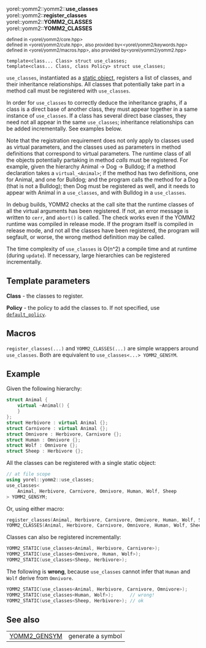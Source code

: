 yorel::yomm2::yomm2::**use_classes**<br/>yorel::yomm2::**register_classes**<br/>yorel::yomm2::**YOMM2_CLASSES**<br/>yorel::yomm2::**YOMM2_CLASSES**


<sub>defined in <yorel/yomm2/core.hpp></sub>
<br>
<sub>defined in <yorel/yomm2/cute.hpp>, also provided by<<yorel/yomm2/keywords.hpp></sub>
<br>
<sub>defined in <yorel/yomm2/macros.hpp>, also provided by<yorel/yomm2/yomm2.hpp></sub>
```
template<class... Class> struct use_classes;
template<class... Class, class Policy> struct use_classes;
```
`use_classes`, instantiated as a [static object](static_object.md), registers
a list of classes, and their inheritance relationships. All classes that
potentially take part in a method call must be registered with `use_classes`.

In order for `use_classes` to correctly deduce the inheritance graphs, if a
class is a direct base of another class, they must appear together in a same
instance of `use_classes`. If a class has several direct base classes, they
need not all appear in the same `use_classes`; inheritance relationships can
be added incrementally. See examples below.

Note that the registration requirement does not only apply to classes used as
virtual parameters, and the classes used as parameters in method definitions
that correspond to virtual parameters. The runtime class of all the objects
potentially partaking in method *calls* must be registered. For example,
given the hierarchy Animal -> Dog -> Bulldog; if a method declaration takes a
`virtual_<Animal>`; if the method has two definitions, one for Animal, and
one for Bulldog; and the program calls the method for a Dog (that is not a
Bulldog); then Dog must be registered as well, and it needs to appear with
Animal in a `use_classes`, and with Bulldog in a `use_classes`.

In debug builds, YOMM2 checks at the call site that the runtime classes of
all the virtual arguments has been registered. If not, an error message is
written to `cerr`, and `abort()` is called. The check works even if the YOMM2
runtime was compiled in release mode. If the program itself is compiled in
release mode, and not all the classes have been registered, the program will
segfault, or worse, the wrong method definition may be called.

The time complexity of `use_classes` is O(n^2) a compile time and at runtime
(during `update`). If necessary, large hierarchies can be registered
incrementally.

## Template parameters

**Class** - the classes to register.

**Policy** - the policy to add the classes to. If not specified, use
[`default_policy`](/yomm2/reference/policy-basic_policy.html).

## Macros

`register_classes(...)`  and `YOMM2_CLASSES(...)` are simple wrappers around
`use_classes`. Both are equivalent to `use_classes<...> YOMM2_GENSYM`.

## Example

Given the following hierarchy:


```c++
struct Animal {
    virtual ~Animal() {
    }
};
struct Herbivore : virtual Animal {};
struct Carnivore : virtual Animal {};
struct Omnivore : Herbivore, Carnivore {};
struct Human : Omnivore {};
struct Wolf : Omnivore {};
struct Sheep : Herbivore {};
```


All the classes can be registered with a single static object:

```c++
// at file scope
using yorel::yomm2::use_classes;
use_classes<
    Animal, Herbivore, Carnivore, Omnivore, Human, Wolf, Sheep
> YOMM2_GENSYM;
```


Or, using either macro:

```c++
register_classes(Animal, Herbivore, Carnivore, Omnivore, Human, Wolf, Sheep);
YOMM2_CLASSES(Animal, Herbivore, Carnivore, Omnivore, Human, Wolf, Sheep);
```


Classes can also be registered incrementally:

```c++
YOMM2_STATIC(use_classes<Animal, Herbivore, Carnivore>);
YOMM2_STATIC(use_classes<Omnivore, Human, Wolf>);
YOMM2_STATIC(use_classes<Sheep, Herbivore>);
```



The following is **wrong**, because `use_classes` cannot infer that `Human`
and `Wolf` derive from `Omnivore`.


```c++
YOMM2_STATIC(use_classes<Animal, Herbivore, Carnivore, Omnivore>);
YOMM2_STATIC(use_classes<Human, Wolf>);      // wrong!
YOMM2_STATIC(use_classes<Sheep, Herbivore>); // ok
```



## See also

|                |                   |
| -------------- | ----------------- |
| [YOMM2_GENSYM](/yomm2/reference/YOMM2_GENSYM.html) | generate a symbol |


